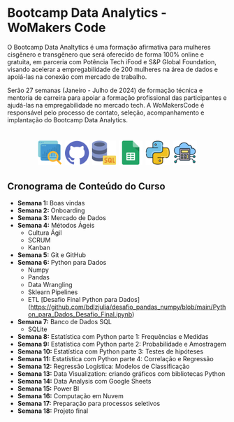# Bootcamp Data Analytics - WoMakers Code

O Bootcamp Data Analtytics é uma formação afirmativa para mulheres cisgênero e transgênero que será oferecido de forma 100% online e gratuita, em parceria com Potência Tech iFood e S&P Global Foundation, visando acelerar a empregabilidade de 200 mulheres na área de dados e apoiá-las na conexão com mercado de trabalho.

Serão 27 semanas (Janeiro - Julho de 2024) de formação técnica e mentoria de carreira para apoiar a formação profissional das participantes e ajudá-las na empregabilidade no mercado tech. A WoMakersCode é responsável pelo processo de contato, seleção, acompanhamento e implantação do Bootcamp Data Analytics.

<h1 align="center">
  <img src="./assets/data2.png" height="55" width="55"/>
  <img src="./assets/github.png" height="55" width="55"/>
  <img src="./assets/database.png" height="55" width="55"/>
  <img src="./assets/sheets.png" height="55" width="55"/>
  <img src="./assets/python2.png" height="55" width="55"/>
  <img src="./assets/cloud-computing2.png" height="55" width="55"/>
</h1>


## Cronograma de Conteúdo do Curso

- **Semana 1:** Boas vindas
- **Semana 2:** Onboarding
- **Semana 3:** Mercado de Dados
- **Semana 4:** Métodos Ágeis
    - Cultura Ágil
    - SCRUM
    - Kanban
- **Semana 5:** Git e GitHub
- **Semana 6:** Python para Dados
    - Numpy
    - Pandas
    - Data Wrangling
    - Sklearn Pipelines
    - ETL
      [Desafio Final Python para Dados] (https://github.com/bdlzjulia/desafio_pandas_numpy/blob/main/Python_para_Dados_Desafio_Final.ipynb) 
- **Semana 7:** Banco de Dados SQL
    - SQLite
- **Semana 8:** Estatística com Python parte 1: Frequências e Medidas
- **Semana 9:** Estatística com Python parte 2: Probabilidade e Amostragem
- **Semana 10:** Estatística com Python parte 3: Testes de hipóteses
- **Semana 11:** Estatística com Python parte 4: Correlação e Regressão
- **Semana 12:** Regressão Logística: Modelos de Classificação
- **Semana 13:** Data Visualization: criando gráficos com bibliotecas Python
- **Semana 14:** Data Analysis com Google Sheets
- **Semana 15:** Power BI
- **Semana 16:** Computação em Nuvem
- **Semana 17:** Preparação para processos seletivos
- **Semana 18:** Projeto final

